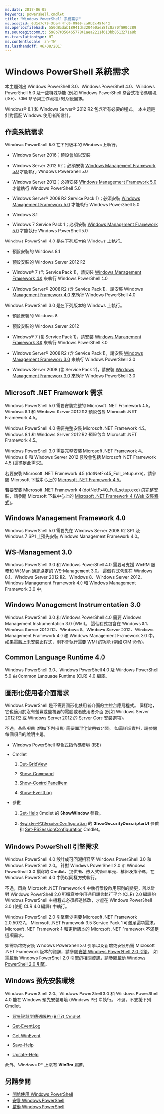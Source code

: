 ```yaml
---
ms.date: 2017-06-05
keywords: powershell,cmdlet
title: "Windows PowerShell 系統需求"
ms.assetid: 6d1d3c75-3be4-4fc9-8805-ca9b2c454d42
ms.openlocfilehash: 550d8adab18941da3204e0aea8fc8a70f890c289
ms.sourcegitcommit: 598b7835046577841aea2211d613bb8513271a8b
ms.translationtype: HT
ms.contentlocale: zh-TW
ms.lasthandoff: 06/08/2017
---
```

# <a name="windows-powershell-system-requirements"></a>Windows PowerShell 系統需求
本主題列出 Windows PowerShell 3.0、Windows PowerShell 4.0、Windows PowerShell 5.0 及一些特殊功能 (例如 Windows PowerShell 整合式指令碼環境 (ISE)、CIM 命令與工作流程) 的系統需求。

Windows® 8.1 和 Windows Server® 2012 R2 包含所有必要的程式。 本主題是針對舊版 Windows 使用者所設計。

## <a name="operating-system-requirements"></a>作業系統需求
Windows PowerShell 5.0 在下列版本的 Windows 上執行。

-   Windows Server 2016；預設會加以安裝

-   Windows Server 2012 R2；必須安裝 [Windows Management Framework 5.0](http://go.microsoft.com/fwlink/?LinkID=242919) 才能執行 Windows PowerShell 5.0

-   Windows Server 2012；必須安裝 [Windows Management Framework 5.0](http://go.microsoft.com/fwlink/?LinkID=242919) 才能執行 Windows PowerShell 5.0

-   Windows Server® 2008 R2 Service Pack 1)；必須安裝 [Windows Management Framework 5.0](http://go.microsoft.com/fwlink/?LinkID=242919) 才能執行 Windows PowerShell 5.0

-   Windows 8.1

-   Windows 7 Service Pack 1；必須安裝 [Windows Management Framework 5.0](http://go.microsoft.com/fwlink/?LinkID=242919) 才能執行 Windows PowerShell 5.0

Windows PowerShell 4.0 是在下列版本的 Windows 上執行。

-   預設安裝的 Windows 8.1

-   預設安裝的 Windows Server 2012 R2

-   Windows® 7 (含 Service Pack 1)，請安裝 [Windows Management Framework 4.0](http://go.microsoft.com/fwlink/?LinkId=293881) 來執行 Windows PowerShell 4.0

-   Windows Server® 2008 R2 (含 Service Pack 1)，請安裝 [Windows Management Framework 4.0](http://go.microsoft.com/fwlink/?LinkId=293881) 來執行 Windows PowerShell 4.0

Windows PowerShell 3.0 是在下列版本的 Windows 上執行。

-   預設安裝的 Windows 8

-   預設安裝的 Windows Server 2012

-   Windows® 7 (含 Service Pack 1)，請安裝 [Windows Management Framework 3.0](http://www.microsoft.com/download/details.aspx?id=34595) 來執行 Windows PowerShell 3.0

-   Windows Server® 2008 R2 (含 Service Pack 1)，請安裝 [Windows Management Framework 3.0](http://www.microsoft.com/download/details.aspx?id=34595) 來執行 Windows PowerShell 3.0

-   Windows Server 2008 (含 Service Pack 2)，請安裝 [Windows Management Framework 3.0](http://www.microsoft.com/download/details.aspx?id=34595) 來執行 Windows PowerShell 3.0

## <a name="microsoft-net-framework-requirements"></a>Microsoft .NET Framework 需求
Windows PowerShell 5.0 需要安裝完整的 Microsoft .NET Framework 4.5。 Windows 8.1 和 Windows Server 2012 R2 預設包含 Microsoft .NET Framework 4.5。

Windows PowerShell 4.0 需要完整安裝 Microsoft .NET Framework 4.5。 Windows 8.1 和 Windows Server 2012 R2 預設包含 Microsoft .NET Framework 4.5。

Windows PowerShell 3.0 需要完整安裝 Microsoft .NET Framework 4。 Windows 8 和 Windows Server 2012 預設會包括 Microsoft .NET Framework 4.5 (這滿足此需求)。

若要安裝 Microsoft .NET Framework 4.5 (dotNetFx45_Full_setup.exe)，請參閱 Microsoft 下載中心上的 [Microsoft .NET Framework 4.5](http://go.microsoft.com/fwlink/?LinkID=242919)。

若要安裝 Microsoft .NET Framework 4 (dotNetFx40_Full_setup.exe) 的完整安裝，請參閱 Microsoft 下載中心上的 [Microsoft .NET Framework 4 (Web 安裝程式)](http://go.microsoft.com/fwlink/?LinkID=212931)。

## <a name="windows-management-framework-40"></a>Windows Management Framework 4.0
Windows PowerShell 5.0 需要先在 Windows Server 2008 R2 SP1 及 Windows 7 SP1 上預先安裝 Windows Management Framework 4.0。

## <a name="ws-management-30"></a>WS-Management 3.0
Windows PowerShell 3.0 和 Windows PowerShell 4.0 需要可支援 WinRM 服務和 WSMan 通訊協定的 WS-Management 3.0。 這個程式包含在 Windows 8.1、Windows Server 2012 R2、Windows 8、Windows Server 2012、Windows Management Framework 4.0 和 Windows Management Framework 3.0 中。

## <a name="windows-management-instrumentation-30"></a>Windows Management Instrumentation 3.0
Windows PowerShell 3.0 和 Windows PowerShell 4.0 需要 Windows Management Instrumentation 3.0 (WMI)。 這個程式包含在 Windows 8.1、Windows Server 2012 R2、Windows 8、Windows Server 2012、Windows Management Framework 4.0 和 Windows Management Framework 3.0 中。 如果電腦上未安裝此程式，則不會執行需要 WMI 的功能 (例如 CIM 命令)。

## <a name="common-language-runtime-40"></a>Common Language Runtime 4.0
Windows PowerShell 3.0、Windows PowerShell 4.0 及 Windows PowerShell 5.0 由 Common Language Runtime (CLR) 4.0 編譯。

## <a name="graphical-user-interface-requirements"></a>圖形化使用者介面需求
Windows PowerShell 是不需要圖形化使用者介面的主控台應用程式。 同樣地，它也適用於沒有螢幕或監視器的電腦或者使用者介面 (例如 Windows Server 2012 R2 或 Windows Server 2012 的 Server Core 安裝選項)。

不過，某些項目 (例如下列項目) 需要圖形化使用者介面。 如需詳細資料，請參閱每個項目的說明主題。

-   Windows PowerShell 整合式指令碼環境 (ISE)

-   Cmdlet

    1.  [Out-GridView](https://technet.microsoft.com/en-us/library/70915a86-d753-464e-8349-cba02316154c)

    2.  [Show-Command](https://technet.microsoft.com/en-us/library/65bba50b-91a8-49d5-80a2-a30fc684ba41)

    3.  [Show-ControlPanelItem](https://technet.microsoft.com/en-us/library/0685d42c-37cc-498f-acf6-0ecfeb0cb162)

    4.  [Show-EventLog](https://technet.microsoft.com/en-us/library/a3b0f5ad-0438-42c7-915b-d1b4793a431c)

-   參數

    1.  [Get-Help](https://technet.microsoft.com/en-us/library/1f46eeb4-49d7-4bec-bb29-395d9b42f54a) Cmdlet 的 **ShowWindow** 參數。

    2.  [Register-PSSessionConfiguration](https://technet.microsoft.com/en-us/library/e9152ae2-bd6d-4056-9bc7-dc1893aa29ea) 的 **ShowSecurityDescriptorUI** 參數和 [Set-PSSessionConfiguration](https://technet.microsoft.com/en-us/library/b21fbad3-1759-4260-b206-dcb8431cd6ea) Cmdlet。

## <a name="windows-powershell-engine-requirements"></a>Windows PowerShell 引擎需求
Windows PowerShell 4.0 設計成可回溯相容至 Windows PowerShell 3.0 和 Windows PowerShell 2.0。 針對 Windows PowerShell 2.0 和 Windows PowerShell 3.0 撰寫的 Cmdlet、提供者、嵌入式管理單元、模組及指令碼，在 Windows PowerShell 4.0 中仍以同樣方式執行。

不過，因為 Microsoft .NET Framework 4 中執行階段啟用原則的變更，所以針對 Windows PowerShell 2.0 所撰寫並使用通用語言執行平台 (CLR) 2.0 編譯的 Windows PowerShell 主機程式必須經過修改，才能在 Windows PowerShell 3.0 (使用 CLR 4.0 編譯) 中執行。

Windows PowerShell 2.0 引擎至少需要 Microsoft .NET Framework 2.0.50727。 Microsoft .NET Framework 3.5 Service Pack 1 可滿足這項需求。 Microsoft .NET Framework 4 和更新版本的 Microsoft .NET Framework 不滿足這項需求。

如需新增或安裝 Windows PowerShell 2.0 引擎以及新增或安裝所需 Microsoft .NET Framework 版本的資訊，請參閱[安裝 Windows PowerShell 2.0 引擎](Installing-the-Windows-PowerShell-2.0-Engine.md)。 如需啟動 Windows PowerShell 2.0 引擎的相關資訊，請參閱[啟動 Windows PowerShell 2.0 引擎](Starting-the-Windows-PowerShell-2.0-Engine.md)。

## <a name="windows-preinstallation-environment"></a>Windows 預先安裝環境
Windows PowerShell 2.0、Windows PowerShell 3.0 和 Windows PowerShell 4.0 能在 Windows 預先安裝環境 (Windows PE) 中執行。 不過，不支援下列 Cmdlet。

-   [背景智慧型傳送服務 (BITS) Cmdlet](http://go.microsoft.com/fwlink/?LinkId=257514)

-   [Get-EventLog](https://technet.microsoft.com/en-us/library/b4985b11-82bf-487d-928d-becd96fc0419)

-   [Get-WinEvent](https://technet.microsoft.com/en-us/library/5fe94870-ed6b-4ce2-9500-93846cc65c95)

-   [Save-Help](https://technet.microsoft.com/en-us/library/aed94f90-b73f-4e25-a25d-7c18d9f161fa)

-   [Update-Help](https://technet.microsoft.com/en-us/library/93e1d870-ace6-432b-8778-8920291d7545)

此外，Windows PE 上沒有 **WinRm** 服務。

## <a name="see-also"></a>另請參閱
- [開始使用 Windows PowerShell](../getting-started/Getting-Started-with-Windows-PowerShell.md)
- [安裝 Windows PowerShell](Installing-Windows-PowerShell.md)
- [啟動 Windows PowerShell](https://technet.microsoft.com/en-us/library/8ec8c2d7-8e7c-4722-a3d2-498fe5739a8e)

